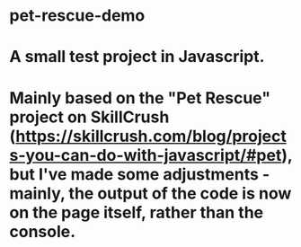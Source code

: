 # pet-rescue-demo
# A small test project in Javascript.
# Mainly based on the "Pet Rescue" project on SkillCrush (https://skillcrush.com/blog/projects-you-can-do-with-javascript/#pet), but I've made some adjustments - mainly, the output of the code is now on the page itself, rather than the console.
